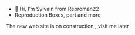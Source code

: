 - 👋 Hi, I’m Sylvain from Reproman22
- Reproduction Boxes, part and more

The new web site is on construction,,,visit me later
